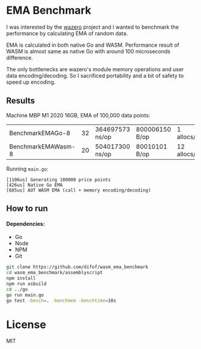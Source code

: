 # EMA Benchmark

I was interested by the [wazero](https://github.com/tetratelabs/wazero) project and I wanted to
benchmark the performance by calculating EMA of random data.

EMA is calculated in both native Go and WASM.
Performance result of WASM is almost same as native Go with
around 100 microseconds difference.

The only bottlenecks are wazero's module memory operations and
user data encoding/decoding. So I sacrificed portability and
a bit of safety to speed up encoding.

## Results

Machine MBP M1 2020 16GB, EMA of 100,000 data points:

| | | | | |
|--------------------|----|-----------------|----------------|--------------|
| BenchmarkEMAGo-8   | 32 | 364697573 ns/op | 800006150 B/op | 1 allocs/op  |
| BenchmarkEMAWasm-8 | 20 | 504017300 ns/op | 80010101 B/op  | 12 allocs/op |

Running `main.go`:

```
[1106us] Generating 100000 price points
[426us] Native Go EMA
[685us] AOT WASM EMA (call + memory encoding/decoding)
```

## How to run

#### Dependencies:

- Go
- Node
- NPM
- Git

```bash
git clone https://github.com/difof/wasm_ema_benchmark
cd wasm_ema_benchmark/assemblyscript
npm install
npm run asbuild
cd ../go
go run main.go
go test -bench=. -benchmem -benchtime=10s
```

# License
MIT